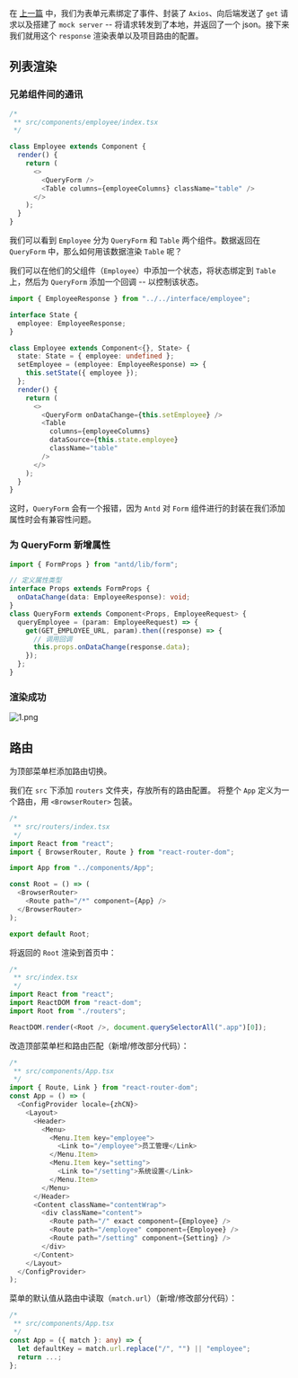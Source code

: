 在 [上一篇](https://juejin.cn/post/6958315181646544933) 中，我们为表单元素绑定了事件、封装了 `Axios`、向后端发送了 `get` 请求以及搭建了 `mock server` -- 将请求转发到了本地，并返回了一个 json。接下来我们就用这个 `response` 渲染表单以及项目路由的配置。

## 列表渲染

### 兄弟组件间的通讯

```ts
/*
 ** src/components/employee/index.tsx
 */

class Employee extends Component {
  render() {
    return (
      <>
        <QueryForm />
        <Table columns={employeeColumns} className="table" />
      </>
    );
  }
}
```

我们可以看到 `Employee` 分为 `QueryForm` 和 `Table` 两个组件。数据返回在 `QueryForm` 中，那么如何用该数据渲染 `Table` 呢？

我们可以在他们的父组件（`Employee`）中添加一个状态，将状态绑定到 `Table` 上，然后为 `QueryForm` 添加一个回调 -- 以控制该状态。

```ts
import { EmployeeResponse } from "../../interface/employee";

interface State {
  employee: EmployeeResponse;
}

class Employee extends Component<{}, State> {
  state: State = { employee: undefined };
  setEmployee = (employee: EmployeeResponse) => {
    this.setState({ employee });
  };
  render() {
    return (
      <>
        <QueryForm onDataChange={this.setEmployee} />
        <Table
          columns={employeeColumns}
          dataSource={this.state.employee}
          className="table"
        />
      </>
    );
  }
}
```

这时，`QueryForm` 会有一个报错，因为 `Antd` 对 `Form` 组件进行的封装在我们添加属性时会有兼容性问题。

### 为 QueryForm 新增属性

```ts
import { FormProps } from "antd/lib/form";

// 定义属性类型
interface Props extends FormProps {
  onDataChange(data: EmployeeResponse): void;
}
class QueryForm extends Component<Props, EmployeeRequest> {
  queryEmployee = (param: EmployeeRequest) => {
    get(GET_EMPLOYEE_URL, param).then((response) => {
      // 调用回调
      this.props.onDataChange(response.data);
    });
  };
}
```

### 渲染成功

![1.png](https://p3-juejin.byteimg.com/tos-cn-i-k3u1fbpfcp/407808e9d7bf4a21a574644dad2352b2~tplv-k3u1fbpfcp-watermark.image)

## 路由

为顶部菜单栏添加路由切换。

我们在 `src` 下添加 `routers` 文件夹，存放所有的路由配置。
将整个 `App` 定义为一个路由，用 `<BrowserRouter>` 包装。

```ts
/*
 ** src/routers/index.tsx
 */
import React from "react";
import { BrowserRouter, Route } from "react-router-dom";

import App from "../components/App";

const Root = () => (
  <BrowserRouter>
    <Route path="/*" component={App} />
  </BrowserRouter>
);

export default Root;
```

将返回的 `Root` 渲染到首页中：

```ts
/*
 ** src/index.tsx
 */
import React from "react";
import ReactDOM from "react-dom";
import Root from "./routers";

ReactDOM.render(<Root />, document.querySelectorAll(".app")[0]);
```

改造顶部菜单栏和路由匹配（新增/修改部分代码）：

```ts
/*
 ** src/components/App.tsx
 */
import { Route, Link } from "react-router-dom";
const App = () => (
  <ConfigProvider locale={zhCN}>
    <Layout>
      <Header>
        <Menu>
          <Menu.Item key="employee">
            <Link to="/employee">员工管理</Link>
          </Menu.Item>
          <Menu.Item key="setting">
            <Link to="/setting">系统设置</Link>
          </Menu.Item>
        </Menu>
      </Header>
      <Content className="contentWrap">
        <div className="content">
          <Route path="/" exact component={Employee} />
          <Route path="/employee" component={Employee} />
          <Route path="/setting" component={Setting} />
        </div>
      </Content>
    </Layout>
  </ConfigProvider>
);
```

菜单的默认值从路由中读取（`match.url`）（新增/修改部分代码）：

```ts
/*
 ** src/components/App.tsx
 */
const App = ({ match }: any) => {
  let defaultKey = match.url.replace("/", "") || "employee";
  return ...;
};
```
